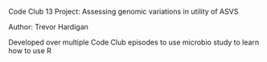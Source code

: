 Code Club 13 Project: Assessing genomic variations in utility of ASVS

Author: Trevor Hardigan


Developed over multiple Code Club episodes to use microbio study to learn how to use R 


